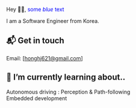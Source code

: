 <!--
**HongHeeJung/HongHeeJung** is a ✨ _special_ ✨ repository because its `README.md` (this file) appears on your GitHub profile. -->

Hey 👋🏻,
<span style="color:blue">some *blue* text</span>

I am a Software Engineer from Korea.  
<!-- You can see how I live it up on [liveituphj][1]. -->

## 📬 Get in touch

Email: [honghj621@gmail.com]

## 🌱 I’m currently learning about..

Autonomous driving : Perception & Path-following  
Embedded development  

<!--## 📕 Latest Blog Posts -->


<!-- ## &#x1f4c8; My GitHub Stats -->

<!-- [1]: https://liveituphj.tistory.com/ -->
